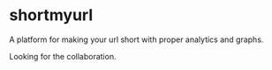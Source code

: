 # shortmyurl
A platform for making your url short with proper analytics and graphs.

Looking for the collaboration.
